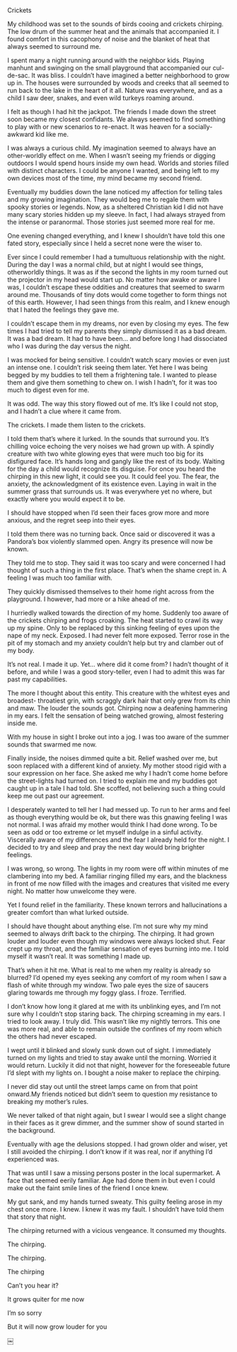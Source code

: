  Crickets 

My childhood was set to the sounds of birds cooing and crickets chirping. The low drum of the summer heat and the animals that accompanied it. I found comfort in this cacophony of noise and the blanket of heat that always seemed to surround me.

I spent many a night running around with the neighbor kids. Playing manhunt and swinging on the small playground that accompanied our cul-de-sac. It was bliss. I couldn’t have imagined a better neighborhood to grow up in. The houses were surrounded by woods and creeks that all seemed to run back to the lake in the heart of it all. Nature was everywhere, and as a child I saw deer, snakes, and even wild turkeys roaming around. 

I felt as though I had hit the jackpot. The friends I made down the street soon became my closest confidants. We always seemed to find something to play with or new scenarios to re-enact. It was heaven for a socially-awkward kid like me. 

I was always a curious child. My imagination seemed to always have an other-worldly effect on me. When I wasn’t seeing my friends or digging outdoors I would spend hours inside my own head. Worlds and stories filled with distinct characters. I could be anyone I wanted, and being left to my own devices most of the time, my mind became my second friend. 

Eventually my buddies down the lane noticed my affection for telling tales and my growing imagination. They would beg me to regale them with spooky stories or legends. Now, as a sheltered Christian kid I did not have many scary stories hidden up my sleeve. In fact, I had always strayed from the intense or paranormal. Those stories just seemed more real for me. 

One evening changed everything, and I knew I shouldn’t have told this one fated story, especially since I held a secret none were the wiser to.
 
Ever since I could remember I had a tumultuous relationship with the night. During the day I was a normal child, but at night I would see things, otherworldly things. It was as if the second the lights in my room turned out the projector in my head would start up. No matter how awake or aware I was, I couldn’t escape these oddities and creatures that seemed to swarm around me. Thousands of tiny dots would come together to form things not of this earth. However, I had seen things from this realm, and I knew enough that I hated the feelings they gave me.

I couldn’t escape them in my dreams, nor even by closing my eyes. The few times I had tried to tell my parents they simply dismissed it as a bad dream. It was a bad dream. It had to have been… and before long I had dissociated who I was during the day versus the night.

I was mocked for being sensitive. I couldn’t watch scary movies or even just an intense one. I couldn’t risk seeing them later. Yet here I was being begged by my buddies to tell them a frightening tale. I wanted to please them and give them something to chew on. I wish I hadn’t, for it was too much to digest even for me.

It was odd. The way this story flowed out of me. It’s like I could not stop, and I hadn’t a clue where it came from.

The crickets. I made them listen to the crickets. 

I told them that’s where it lurked. In the sounds that surround you. It’s chilling voice echoing the very noises we had grown up with. A spindly creature with two white glowing eyes that were much too big for its disfigured face. It’s hands long and gangly like the rest of its body. Waiting for the day a child would recognize its disguise. For once you heard the chirping in this new light, it could see you. It could feel you. The fear, the anxiety, the acknowledgment of its existence even. Laying in wait in the summer grass that surrounds us. It was everywhere yet no where, but exactly where you would expect it to be. 

I should have stopped when I’d seen their faces grow more and more anxious, and the regret seep into their eyes.  

I told them there was no turning back. Once said or discovered it was a Pandora’s box violently slammed open. Angry its presence will now be known. 

They told me to stop. They said it was too scary and were concerned I had thought of such a thing in the first place. That’s when the shame crept in. A feeling I was much too familiar with. 

They quickly dismissed themselves to their home right across from the playground. I  however, had more or a hike ahead of me.

I hurriedly walked towards the direction of my home. Suddenly too aware of the crickets chirping and frogs croaking. The heat started to crawl its way up my spine. Only to be replaced by this sinking feeling of eyes upon the nape of my neck. Exposed. I had never felt more exposed. Terror rose in the pit of my stomach and my anxiety couldn’t help but try and clamber out of my body. 

It’s not real. I made it up. Yet… where did it come from? I hadn’t thought of it before, and while I was a good story-teller, even I had to admit this was far past my capabilities. 

The more I thought about this entity. This creature with the whitest eyes and broadest- throatiest grin, with scraggly dark hair that only grew from its chin and maw. The louder the sounds got. Chirping now a deafening hammering in my ears. I felt the sensation of being watched growing, almost festering inside me. 

With my house in sight I broke out into a jog. I was too aware of the summer sounds that swarmed me now. 

Finally inside, the noises dimmed quite a bit. Relief washed over me, but soon replaced with a different kind of anxiety.
My mother stood rigid with a sour expression on her face. She asked me why I hadn’t come home before the street-lights had turned on. I tried to explain me and my buddies got caught up in a tale I had told. She scoffed, not believing such a thing could keep me out past our agreement. 

I desperately wanted to tell her I had messed up. To run to her arms and feel as though everything would be ok, but there was this gnawing feeling I was not normal. I was afraid my mother would think I had done wrong. To be seen as odd or too extreme or let myself indulge in a sinful activity. Viscerally aware of my differences and the fear I already held for the night. I decided to try and sleep and pray the next day would bring brighter feelings.

I was wrong, so wrong. The lights in my room were off within minutes of me clambering into my bed. A familiar ringing filled my ears, and the blackness in front of me now filled with the images and creatures that visited me every night. No matter how unwelcome they were. 

Yet I found relief in the familiarity. These known terrors and hallucinations a greater comfort than what lurked outside. 

I should have thought about anything else. I’m not sure why my mind seemed to always drift back to the chirping. The chirping. It had grown louder and louder even though my windows were always locked shut. Fear crept up my throat, and the familiar sensation of eyes burning into me. I told myself it wasn’t real. It was something I made up. 

That’s when it hit me. What is real to me when my reality is already so blurred? I’d opened my eyes seeking any comfort of my room when I saw a flash of white through my window. Two pale eyes the size of saucers glaring towards me through my foggy glass. I froze. Terrified. 

I don’t know how long it glared at me with its unblinking eyes, and I’m not sure why I couldn’t stop staring back. The chirping screaming in my ears. I tried to look away. I truly did. This wasn’t like my nightly terrors. This one was more real, and able to remain outside the confines of my room which the others had never escaped. 

I wept until it blinked and slowly sunk down out of sight. I immediately turned on my lights and tried to stay awake until the morning. Worried it would return. Luckily it did not that night, however for the foreseeable future I’d slept with my lights on. I bought a noise maker to replace the chirping. 

I never did stay out until the street lamps came on from that point onward.My friends noticed but didn’t seem to question my resistance to breaking my mother’s rules. 

We never talked of that night again, but I swear I would see a slight change in their faces as it grew dimmer, and the summer show of sound started in the background. 

Eventually with age the delusions stopped. I had grown older and wiser, yet I still avoided the chirping. I don’t know if it was real, nor if anything I’d experienced was.

That was until I saw a missing persons poster in the local supermarket. A face that seemed eerily familiar. Age had done them in but even I could make out the faint smile lines of the friend I once knew. 

My gut sank, and my hands turned sweaty. This guilty feeling arose in my chest once more. I knew. I knew it was my fault. I shouldn’t have told them that story that night. 

The chirping returned with a vicious vengeance. It consumed my thoughts.

The chirping.

The chirping. 

The chirping 

Can’t you hear it? 

It grows quiter for me now

I’m so sorry 

But it will now grow louder for you 

 

 


￼